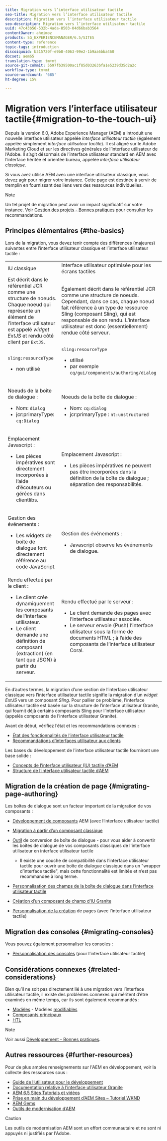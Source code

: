 ```yaml
---
title: Migration vers l’interface utilisateur tactile
seo-title: Migration vers l’interface utilisateur tactile
description: Migration vers l’interface utilisateur tactile
seo-description: Migration vers l’interface utilisateur tactile
uuid: 47c43b56-532b-4ada-8503-04d66bab3564
contentOwner: aheimoz
products: SG_EXPERIENCEMANAGER/6.5/SITES
content-type: reference
topic-tags: introduction
discoiquuid: b315720f-e9b8-4063-99e2-1b9aa6bba460
docset: aem65
translation-type: tm+mt
source-git-commit: 5597fb39500ac1f85d03263bfa1e5239d35d2a2c
workflow-type: tm+mt
source-wordcount: '685'
ht-degree: 15%

---
```



# Migration vers l’interface utilisateur tactile{#migration-to-the-touch-ui}

Depuis la version 6.0, Adobe Experience Manager (AEM) a introduit une nouvelle interface utilisateur appelée *interface utilisateur tactile* (également appelée simplement *interface utilisateur tactile*). Il est aligné sur le Adobe Marketing Cloud et sur les directives générales de l’interface utilisateur de l’Adobe. Il s’agit désormais de l’interface utilisateur standard en AEM avec l’interface héritée et orientée bureau, appelée *interface utilisateur classique*.

Si vous avez utilisé AEM avec une interface utilisateur classique, vous devez agir pour migrer votre instance. Cette page est destinée à servir de tremplin en fournissant des liens vers des ressources individuelles.

>[!NOTE]
>
>Un tel projet de migration peut avoir un impact significatif sur votre instance. Voir [Gestion des projets - Bonnes pratiques](/help/managing/best-practices.md) pour consulter les recommandations.

## Principes élémentaires {#the-basics}

Lors de la migration, vous devez tenir compte des différences (majeures) suivantes entre l’interface utilisateur classique et l’interface utilisateur tactile :

<table>
 <tbody>
  <tr>
   <td>IU classique</td>
   <td>Interface utilisateur optimisée pour les écrans tactiles</td>
  </tr>
  <tr>
   <td>Est décrit dans le référentiel JCR comme une structure de noeuds. Chaque noeud qui représente un élément de l’interface utilisateur est appelé <em>widget ExtJS</em> et rendu côté client par <code>ExtJS</code>.</td>
   <td>Également décrit dans le référentiel JCR comme une structure de noeuds. Cependant, dans ce cas, chaque noeud fait référence à un type de ressource Sling (composant Sling), qui est responsable de son rendu. L’interface utilisateur est donc (essentiellement) rendue côté serveur.</td>
  </tr>
  <tr>
   <td><p><code>sling:resourceType</code></p>
    <ul>
     <li>non utilisé</li>
    </ul> </td>
   <td><code>sling:resourceType</code>
    <ul>
     <li>utilisé</li>
     <li>par exemple<br /> <code>cq/gui/components/authoring/dialog</code><br /> </li>
    </ul> </td>
  </tr>
  <tr>
   <td><p>Noeuds de la boîte de dialogue :</p>
    <ul>
     <li>Nom: <code>dialog</code></li>
     <li>jcr:primaryType: <code>cq:Dialog</code></li>
    </ul> </td>
   <td><p>Noeuds de la boîte de dialogue :</p>
    <ul>
     <li>Nom: <code>cq:dialog</code></li>
     <li>jcr:primaryType : <code>nt:unstructured</code></li>
    </ul> </td>
  </tr>
  <tr>
   <td><p>Emplacement Javascript :</p>
    <ul>
     <li>Les pièces impératives sont directement incorporées à l’aide d’écouteurs ou gérées dans clientlibs.</li>
    </ul> </td>
   <td><p>Emplacement Javascript :</p>
    <ul>
     <li>Les pièces impératives ne peuvent pas être incorporées dans la définition de la boîte de dialogue ; séparation des responsabilités.</li>
    </ul> </td>
  </tr>
  <tr>
   <td><p>Gestion des événements :</p>
    <ul>
     <li>Les widgets de boîte de dialogue font directement référence au code JavaScript.</li>
    </ul> </td>
   <td><p>Gestion des événements :</p>
    <ul>
     <li>Javascript observe les événements de dialogue.</li>
    </ul> </td>
  </tr>
  <tr>
   <td>Rendu effectué par le client :
    <ul>
     <li>Le client crée dynamiquement les composants de l’interface utilisateur.</li>
     <li>Le client demande une définition de composant (extraction) (en tant que JSON) à partir du serveur.</li>
    </ul> </td>
   <td>Rendu effectué par le serveur :
    <ul>
     <li>Le client demande des pages avec l’interface utilisateur associée.</li>
     <li>Le serveur envoie (Push) l’interface utilisateur sous la forme de documents HTML ; à l’aide des composants de l’interface utilisateur Coral.<br /> </li>
    </ul> </td>
  </tr>
 </tbody>
</table>

En d’autres termes, la migration d’une section de l’interface utilisateur classique vers l’interface utilisateur tactile signifie la migration d’un *widget ExtJS* vers un composant *Sling*. Pour pallier ce problème, l’interface utilisateur tactile est basée sur la structure de l’interface utilisateur Granite, qui fournit déjà certains composants Sling pour l’interface utilisateur (appelés composants de l’interface utilisateur Granite).

Avant de début, vérifiez l’état et les recommandations connexes :

* [État des fonctionnalités de l’interface utilisateur tactile](/help/release-notes/touch-ui-features-status.md)
* [Recommandations d’interfaces utilisateur aux clients](/help/sites-deploying/ui-recommendations.md)

Les bases du développement de l’interface utilisateur tactile fourniront une base solide :

* [Concepts de l’interface utilisateur (IU) tactile d’AEM](/help/sites-developing/touch-ui-concepts.md)
* [Structure de l’interface utilisateur tactile d’AEM](/help/sites-developing/touch-ui-structure.md)

## Migration de la création de page {#migrating-page-authoring}

Les boîtes de dialogue sont un facteur important de la migration de vos composants :

* [Développement de composants](/help/sites-developing/developing-components.md)  AEM (avec l’interface utilisateur tactile)
* [Migration à partir d’un composant classique](/help/sites-developing/developing-components.md#migrating-from-a-classic-component)
* [Outil](/help/sites-developing/dialog-conversion.md)  de conversion de boîte de dialogue - pour vous aider à convertir les boîtes de dialogue de vos composants classiques de l&#39;interface utilisateur en interface utilisateur tactile

   * Il existe une couche de compatibilité dans l’interface utilisateur tactile pour ouvrir une boîte de dialogue classique dans un &quot;wrapper d’interface tactile&quot;, mais cette fonctionnalité est limitée et n’est pas recommandée à long terme.

* [Personnalisation des champs de la boîte de dialogue dans l’interface utilisateur tactile](https://helpx.adobe.com/experience-manager/kt/eseminars/gems/aem-customizing-dialog-fields-in-touch-ui.html)
* [Création d’un composant de champ d’IU Granite](/help/sites-developing/granite-ui-component.md)
* [Personnalisation de la création](/help/sites-developing/customizing-page-authoring-touch.md)  de pages (avec l’interface utilisateur tactile)

## Migration des consoles {#migrating-consoles}

Vous pouvez également personnaliser les consoles :

* [Personnalisation des consoles](/help/sites-developing/customizing-consoles-touch.md)  (pour l’interface utilisateur tactile)

## Considérations connexes {#related-considerations}

Bien qu’il ne soit pas directement lié à une migration vers l’interface utilisateur tactile, il existe des problèmes connexes qui méritent d’être examinés en même temps, car ils sont également recommandés :

* [Modèles](/help/sites-developing/templates.md)  - Modèles  [modifiables](/help/sites-developing/page-templates-editable.md)
* [Composants principaux](https://docs.adobe.com/content/help/fr-FR/experience-manager-core-components/using/introduction.html)
* [HTL](https://docs.adobe.com/content/help/fr-FR/experience-manager-htl/using/overview.html)

>[!NOTE]
>
>Voir aussi [Développement - Bonnes pratiques](/help/sites-developing/best-practices.md).

## Autres ressources {#further-resources}

Pour de plus amples renseignements sur l&#39;AEM en développement, voir la collecte des ressources sous :

* [Guide de l’utilisateur pour le développement](/help/sites-developing/home.md)
* [Documentation relative à l’interface utilisateur Granite](https://helpx.adobe.com/fr/experience-manager/6-5/sites/developing/using/reference-materials/granite-ui/api/jcr_root/libs/granite/ui/index.html)
* [AEM 6.5 Sites Tutorials et vidéos](https://docs.adobe.com/content/help/en/experience-manager-learn/sites/overview.html)
* [Prise en main du développement d’AEM Sites – Tutoriel WKND](/help/sites-developing/getting-started.md)
* [AEM Gems](https://helpx.adobe.com/experience-manager/kt/eseminars/gems/aem-index.html)
* [Outils de modernisation d’AEM](https://opensource.adobe.com/aem-modernize-tools/)

>[!CAUTION]
>
>Les outils de modernisation AEM sont un effort communautaire et ne sont ni appuyés ni justifiés par l&#39;Adobe.

